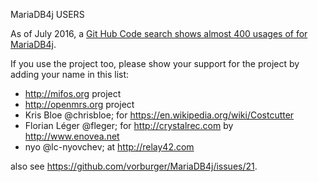 MariaDB4j USERS

As of July 2016, a [Git Hub Code search shows almost 400 usages of for MariaDB4j](https://github.com/search?p=3&q=MariaDB4j&type=Code&utf8=%E2%9C%93).

If you use the project too, please show your support for the project by adding your name in this list:

- http://mifos.org project
- http://openmrs.org project
- Kris Bloe @chrisbloe; for https://en.wikipedia.org/wiki/Costcutter
- Florian Léger @fleger; for http://crystalrec.com by http://www.enovea.net
- nyo @lc-nyovchev; at http://relay42.com  

also see https://github.com/vorburger/MariaDB4j/issues/21.

